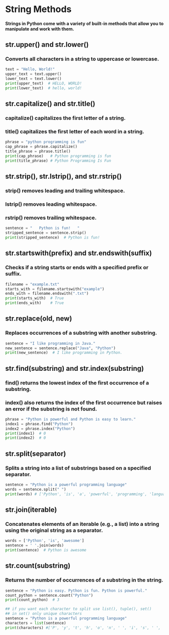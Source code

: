 # String Methods

#### Strings in Python come with a variety of built-in methods that allow you to manipulate and work with them.

## str.upper() and str.lower()

### Converts all characters in a string to uppercase or lowercase.

```py
text = "Hello, World!"
upper_text = text.upper()
lower_text = text.lower()
print(upper_text)  # HELLO, WORLD!
print(lower_text)  # hello, world!
```

## str.capitalize() and str.title()

### capitalize() capitalizes the first letter of a string.

### title() capitalizes the first letter of each word in a string.

```py
phrase = "python programming is fun"
cap_phrase = phrase.capitalize()
title_phrase = phrase.title()
print(cap_phrase)   # Python programming is fun
print(title_phrase) # Python Programming Is Fun
```

## str.strip(), str.lstrip(), and str.rstrip()

### strip() removes leading and trailing whitespace.

### lstrip() removes leading whitespace.

### rstrip() removes trailing whitespace.

```py
sentence = "   Python is fun!   "
stripped_sentence = sentence.strip()
print(stripped_sentence)  # Python is fun!
```

## str.startswith(prefix) and str.endswith(suffix)

### Checks if a string starts or ends with a specified prefix or suffix.

```py
filename = "example.txt"
starts_with = filename.startswith("example")
ends_with = filename.endswith(".txt")
print(starts_with)  # True
print(ends_with)    # True
```

## str.replace(old, new)

### Replaces occurrences of a substring with another substring.

```py
sentence = "I like programming in Java."
new_sentence = sentence.replace("Java", "Python")
print(new_sentence)  # I like programming in Python.
```

## str.find(substring) and str.index(substring)

### find() returns the lowest index of the first occurrence of a substring.

### index() also returns the index of the first occurrence but raises an error if the substring is not found.

```py
phrase = "Python is powerful and Python is easy to learn."
index1 = phrase.find("Python")
index2 = phrase.index("Python")
print(index1)  # 0
print(index2)  # 0
```

## str.split(separator)

### Splits a string into a list of substrings based on a specified separator.

```py
sentence = "Python is a powerful programming language"
words = sentence.split(" ")
print(words) # ['Python', 'is', 'a', 'powerful', 'programming', 'language']
```

## str.join(iterable)

### Concatenates elements of an iterable (e.g., a list) into a string using the original string as a separator.

```py
words = ['Python', 'is', 'awesome']
sentence = ' '.join(words)
print(sentence)  # Python is awesome
```

## str.count(substring)

### Returns the number of occurrences of a substring in the string.

```py
sentence = "Python is easy. Python is fun. Python is powerful."
count_python = sentence.count("Python")
print(count_python)  # 3
```

```py
## if you want each character to split use list(), tuple(), set()
## in set() only unique characters
sentence = "Python is a powerful programming language"
characters = list(sentence)
print(characters) #['P', 'y', 't', 'h', 'o', 'n', ' ', 'i', 's', ' ', 'a', ' '
```